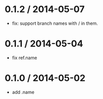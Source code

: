 
0.1.2 / 2014-05-07 
==================

 * fix: support branch names with / in them.

0.1.1 / 2014-05-04 
==================

 * fix ref.name

0.1.0 / 2014-05-02 
==================

 * add .name
